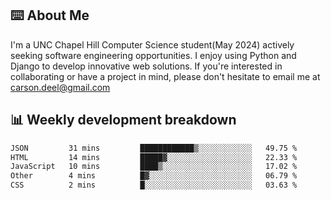 ## ⌨️ About Me
I'm a UNC Chapel Hill Computer Science student(May 2024) actively seeking software engineering opportunities. I enjoy using Python and Django to develop innovative web solutions. If you're interested in collaborating or have a project in mind, please don't hesitate to email me at carson.deel@gmail.com

## 📊 Weekly development breakdown

<!--START_SECTION:waka-->

```txt
JSON         31 mins         ████████████▒░░░░░░░░░░░░   49.75 %
HTML         14 mins         █████▓░░░░░░░░░░░░░░░░░░░   22.33 %
JavaScript   10 mins         ████▒░░░░░░░░░░░░░░░░░░░░   17.02 %
Other        4 mins          █▓░░░░░░░░░░░░░░░░░░░░░░░   06.79 %
CSS          2 mins          █░░░░░░░░░░░░░░░░░░░░░░░░   03.63 %
```

<!--END_SECTION:waka-->
